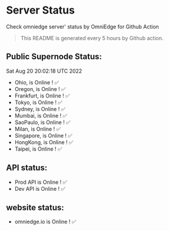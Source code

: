 # Server Status
Check omniedge server' status by OmniEdge for Github Action
> This README is generated every 5 hours by Github action.
## Public Supernode Status: 
Sat Aug 20 20:02:18 UTC 2022
- Ohio,  is Online  ! :white_check_mark:
- Oregon,  is Online  ! :white_check_mark:
- Frankfurt,  is Online  ! :white_check_mark:
- Tokyo,  is Online  ! :white_check_mark:
- Sydney,  is Online  ! :white_check_mark:
- Mumbai,  is Online  ! :white_check_mark:
- SaoPaulo,  is Online  ! :white_check_mark:
- Milan,  is Online  ! :white_check_mark:
- Singapore,  is Online  ! :white_check_mark:
- HongKong, is Online ! :white_check_mark: 
- Taipei,  is Online  ! :white_check_mark:
## API status: 
 - Prod API is Online  ! :white_check_mark:
 - Dev API is Online  ! :white_check_mark:
## website status: 
 - omniedge.io is Online ! :white_check_mark:
